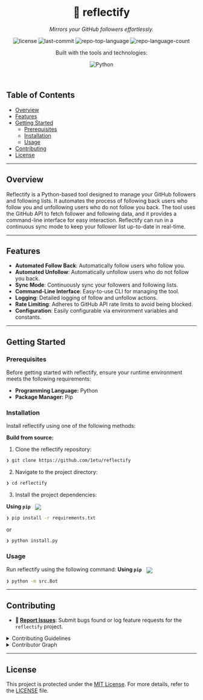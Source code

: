 <p align="center"><h1 align="center">🔮 reflectify</h1></p>
<p align="center">
	<em>Mirrors your GitHub followers effortlessly.</em>
</p>
<p align="center">
	<img src="https://img.shields.io/github/license/1etu/reflectify?style=flat-square&logo=opensourceinitiative&logoColor=white&color=d8af0f" alt="license">
	<img src="https://img.shields.io/github/last-commit/1etu/reflectify?style=flat-square&logo=git&logoColor=white&color=d8af0f" alt="last-commit">
	<img src="https://img.shields.io/github/languages/top/1etu/reflectify?style=flat-square&color=d8af0f" alt="repo-top-language">
	<img src="https://img.shields.io/github/languages/count/1etu/reflectify?style=flat-square&color=d8af0f" alt="repo-language-count">
</p>
<p align="center">Built with the tools and technologies:</p>
<p align="center">
	<img src="https://img.shields.io/badge/Python-3776AB.svg?style=flat-square&logo=Python&logoColor=white" alt="Python">
</p>
<br>

##  Table of Contents

- [ Overview](#-overview)
- [ Features](#-features)
- [ Getting Started](#-getting-started)
  - [ Prerequisites](#-prerequisites)
  - [ Installation](#-installation)
  - [ Usage](#-usage)
- [ Contributing](#-contributing)
- [ License](#-license)

---

##  Overview

Reflectify is a Python-based tool designed to manage your GitHub followers and following lists. It automates the process of following back users who follow you and unfollowing users who do not follow you back. The tool uses the GitHub API to fetch follower and following data, and it provides a command-line interface for easy interaction. Reflectify can run in a continuous sync mode to keep your follower list up-to-date in real-time.

---

##  Features

- **Automated Follow Back**: Automatically follow users who follow you.
- **Automated Unfollow**: Automatically unfollow users who do not follow you back.
- **Sync Mode**: Continuously sync your followers and following lists.
- **Command-Line Interface**: Easy-to-use CLI for managing the tool.
- **Logging**: Detailed logging of follow and unfollow actions.
- **Rate Limiting**: Adheres to GitHub API rate limits to avoid being blocked.
- **Configuration**: Easily configurable via environment variables and constants.

---

##  Getting Started

###  Prerequisites

Before getting started with reflectify, ensure your runtime environment meets the following requirements:

- **Programming Language:** Python
- **Package Manager:** Pip


###  Installation

Install reflectify using one of the following methods:

**Build from source:**

1. Clone the reflectify repository:
```sh
❯ git clone https://github.com/1etu/reflectify
```

2. Navigate to the project directory:
```sh
❯ cd reflectify
```

3. Install the project dependencies:


**Using `pip`** &nbsp; [<img align="center" src="https://img.shields.io/badge/Pip-3776AB.svg?style={badge_style}&logo=pypi&logoColor=white" />](https://pypi.org/project/pip/)

```sh
❯ pip install -r requirements.txt
```
or

```sh
❯ python install.py
```




###  Usage
Run reflectify using the following command:
**Using `pip`** &nbsp; [<img align="center" src="https://img.shields.io/badge/Pip-3776AB.svg?style={badge_style}&logo=pypi&logoColor=white" />](https://pypi.org/project/pip/)

```sh
❯ python -m src.Bot
```

---

##  Contributing

- **🐛 [Report Issues](https://github.com/1etu/reflectify/issues)**: Submit bugs found or log feature requests for the `reflectify` project.

<details closed>
<summary>Contributing Guidelines</summary>

1. **Fork the Repository**: Start by forking the project repository to your github account.
2. **Clone Locally**: Clone the forked repository to your local machine using a git client.
   ```sh
   git clone https://github.com/1etu/reflectify
   ```
3. **Create a New Branch**: Always work on a new branch, giving it a descriptive name.
   ```sh
   git checkout -b new-feature-x
   ```
4. **Make Your Changes**: Develop and test your changes locally.
5. **Commit Your Changes**: Commit with a clear message describing your updates.
   ```sh
   git commit -m 'Implemented new feature x.'
   ```
6. **Push to github**: Push the changes to your forked repository.
   ```sh
   git push origin new-feature-x
   ```
7. **Submit a Pull Request**: Create a PR against the original project repository. Clearly describe the changes and their motivations.
8. **Review**: Once your PR is reviewed and approved, it will be merged into the main branch. Congratulations on your contribution!
</details>

<details closed>
<summary>Contributor Graph</summary>
<br>
<p align="left">
   <a href="https://github.com{/1etu/reflectify/}graphs/contributors">
      <img src="https://contrib.rocks/image?repo=1etu/reflectify">
   </a>
</p>
</details>

---

##  License

This project is protected under the [MIT License](https://choosealicense.com/licenses/mit/). For more details, refer to the [LICENSE](https://choosealicense.com/licenses/mit/) file.
